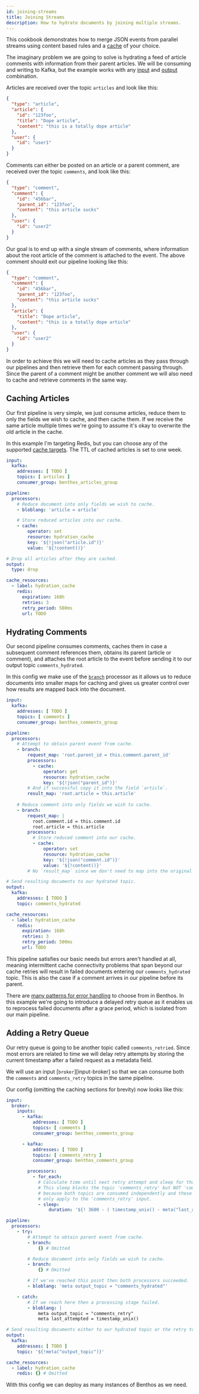 ```yaml
---
id: joining-streams
title: Joining Streams
description: How to hydrate documents by joining multiple streams.
---
```


This cookbook demonstrates how to merge JSON events from parallel streams using content based rules and a [cache][caches] of your choice.

The imaginary problem we are going to solve is hydrating a feed of article comments with information from their parent articles. We will be consuming and writing to Kafka, but the example works with any [input][inputs] and [output][outputs] combination.

Articles are received over the topic `articles` and look like this:

```json
{
  "type": "article",
  "article": {
    "id": "123foo",
    "title": "Dope article",
    "content": "this is a totally dope article"
  },
  "user": {
    "id": "user1"
  }
}
```

Comments can either be posted on an article or a parent comment, are received over the topic `comments`, and look like this:

```json
{
  "type": "comment",
  "comment": {
    "id": "456bar",
    "parent_id": "123foo",
    "content": "this article sucks"
  },
  "user": {
    "id": "user2"
  }
}
```

Our goal is to end up with a single stream of comments, where information about the root article of the comment is attached to the event. The above comment should exit our pipeline looking like this:

```json
{
  "type": "comment",
  "comment": {
    "id": "456bar",
    "parent_id": "123foo",
    "content": "this article sucks"
  },
  "article": {
    "title": "Dope article",
    "content": "this is a totally dope article"
  },
  "user": {
    "id": "user2"
  }
}
```

In order to achieve this we will need to cache articles as they pass through our pipelines and then retrieve them for each comment passing through. Since the parent of a comment might be another comment we will also need to cache and retrieve comments in the same way.

## Caching Articles

Our first pipeline is very simple, we just consume articles, reduce them to only the fields we wish to cache, and then cache them. If we receive the same article multiple times we're going to assume it's okay to overwrite the old article in the cache.

In this example I'm targeting Redis, but you can choose any of the supported [cache targets][caches]. The TTL of cached articles is set to one week.

```yaml
input:
  kafka:
    addresses: [ TODO ]
    topics: [ articles ]
    consumer_group: benthos_articles_group

pipeline:
  processors:
    # Reduce document into only fields we wish to cache.
    - bloblang: 'article = article'

    # Store reduced articles into our cache.
    - cache:
        operator: set
        resource: hydration_cache
        key: '${!json("article.id")}'
        value: '${!content()}'

# Drop all articles after they are cached.
output:
  type: drop

cache_resources:
  - label: hydration_cache
    redis:
      expiration: 168h
      retries: 3
      retry_period: 500ms
      url: TODO
```

## Hydrating Comments

Our second pipeline consumes comments, caches them in case a subsequent comment references them, obtains its parent (article or comment), and attaches the root article to the event before sending it to our output topic `comments_hydrated`.

In this config we make use of the [`branch`][processor.branch] processor as it allows us to reduce documents into smaller maps for caching and gives us greater control over how results are mapped back into the document.

```yaml
input:
  kafka:
    addresses: [ TODO ]
    topics: [ comments ]
    consumer_group: benthos_comments_group

pipeline:
  processors:
    # Attempt to obtain parent event from cache.
    - branch:
        request_map: 'root.parent_id = this.comment.parent_id'
        processors:
          - cache:
              operator: get
              resource: hydration_cache
              key: '${!json("parent_id")}'
        # And if successful copy it into the field `article`.
        result_map: 'root.article = this.article'
    
    # Reduce comment into only fields we wish to cache.
    - branch:
        request_map: |
          root.comment.id = this.comment.id
          root.article = this.article
        processors:
          # Store reduced comment into our cache.
          - cache:
              operator: set
              resource: hydration_cache
              key: '${!json("comment.id")}'
              value: '${!content()}'
        # No `result_map` since we don't need to map into the original message.

# Send resulting documents to our hydrated topic.
output:
  kafka:
    addresses: [ TODO ]
    topic: comments_hydrated

cache_resources:
  - label: hydration_cache
    redis:
      expiration: 168h
      retries: 3
      retry_period: 500ms
      url: TODO
```

This pipeline satisfies our basic needs but errors aren't handled at all, meaning intermittent cache connectivity problems that span beyond our cache retries will result in failed documents entering our `comments_hydrated` topic. This is also the case if a comment arrives in our pipeline before its parent.

There are [many patterns for error handling][error-handling] to choose from in Benthos. In this example we're going to introduce a delayed retry queue as it enables us to reprocess failed documents after a grace period, which is isolated from our main pipeline.

## Adding a Retry Queue

Our retry queue is going to be another topic called `comments_retried`. Since most errors are related to time we will delay retry attempts by storing the current timestamp after a failed request as a metadata field.

We will use an input [`broker`][input-broker] so that we can consume both the `comments` and `comments_retry` topics in the same pipeline.

Our config (omitting the caching sections for brevity) now looks like this:

```yaml
input:
  broker:
    inputs:
      - kafka:
          addresses: [ TODO ]
          topics: [ comments ]
          consumer_group: benthos_comments_group

      - kafka:
          addresses: [ TODO ]
          topics: [ comments_retry ]
          consumer_group: benthos_comments_group

        processors:
          - for_each:
            # Calculate time until next retry attempt and sleep for that duration.
            # This sleep blocks the topic 'comments_retry' but NOT 'comments',
            # because both topics are consumed independently and these processors
            # only apply to the 'comments_retry' input.
            - sleep:
                duration: '${! 3600 - ( timestamp_unix() - meta("last_attempted") ) }s'

pipeline:
  processors:
    - try:
        # Attempt to obtain parent event from cache.
        - branch:
            {} # Omitted

        # Reduce document into only fields we wish to cache.
        - branch:
            {} # Omitted

        # If we've reached this point then both processors succeeded.
        - bloblang: 'meta output_topic = "comments_hydrated"'

    - catch:
        # If we reach here then a processing stage failed.
        - bloblang: |
            meta output_topic = "comments_retry"
            meta last_attempted = timestamp_unix()

# Send resulting documents either to our hydrated topic or the retry topic.
output:
  kafka:
    addresses: [ TODO ]
    topic: '${!meta("output_topic")}'

cache_resources:
  - label: hydration_cache
    redis: {} # Omitted
```

With this config we can deploy as many instances of Benthos as we need.

[caches]: /docs/components/caches/about
[inputs]: /docs/components/inputs/about
[input.broker]: /docs/components/inputs/broker
[outputs]: /docs/components/outputs/about
[error-handling]: /docs/configuration/error_handling
[processor.branch]: /docs/components/processors/branch